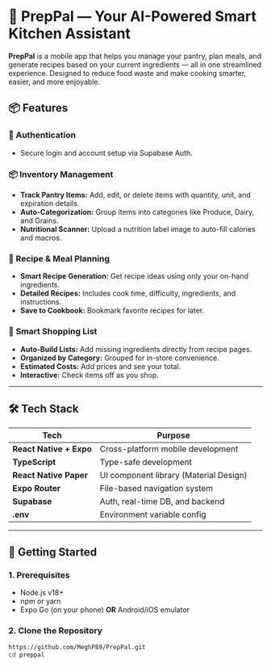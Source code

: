 # 🍳 PrepPal — Your AI-Powered Smart Kitchen Assistant

**PrepPal** is a mobile app that helps you manage your pantry, plan meals, and generate recipes based on your current ingredients — all in one streamlined experience. Designed to reduce food waste and make cooking smarter, easier, and more enjoyable.

## 📦 Features

### 🔐 Authentication
- Secure login and account setup via Supabase Auth.

### 📦 Inventory Management
- **Track Pantry Items:** Add, edit, or delete items with quantity, unit, and expiration details.
- **Auto-Categorization:** Group items into categories like Produce, Dairy, and Grains.
- **Nutritional Scanner:** Upload a nutrition label image to auto-fill calories and macros.

### 🍲 Recipe & Meal Planning
- **Smart Recipe Generation:** Get recipe ideas using only your on-hand ingredients.
- **Detailed Recipes:** Includes cook time, difficulty, ingredients, and instructions.
- **Save to Cookbook:** Bookmark favorite recipes for later.

### 🛒 Smart Shopping List
- **Auto-Build Lists:** Add missing ingredients directly from recipe pages.
- **Organized by Category:** Grouped for in-store convenience.
- **Estimated Costs:** Add prices and see your total.
- **Interactive:** Check items off as you shop.

---

## 🛠️ Tech Stack

| Tech | Purpose |
|------|---------|
| **React Native + Expo** | Cross-platform mobile development |
| **TypeScript** | Type-safe development |
| **React Native Paper** | UI component library (Material Design) |
| **Expo Router** | File-based navigation system |
| **Supabase** | Auth, real-time DB, and backend |
| **.env** | Environment variable config |

---

## 🚀 Getting Started

### 1. Prerequisites

- Node.js v18+
- npm or yarn
- Expo Go (on your phone) **OR** Android/iOS emulator

### 2. Clone the Repository

```bash
https://github.com/MeghP89/PrepPal.git
cd preppal
